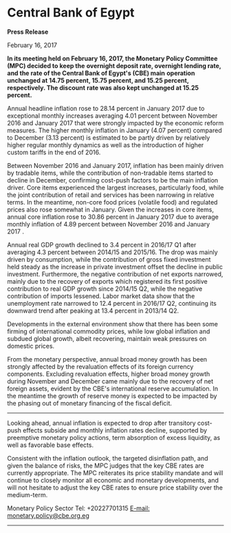 # Central Bank of Egypt

**Press Release**

February 16, 2017

**In its meeting held on February 16, 2017, the Monetary Policy Committee (MPC) decided to keep the**
**overnight deposit rate, overnight lending rate, and the rate of the Central Bank of Egypt's (CBE) main**
**operation unchanged at 14.75 percent, 15.75 percent, and 15.25 percent, respectively. The discount**
**rate was also kept unchanged at 15.25 percent.**

Annual headline inflation rose to 28.14 percent in January 2017 due to exceptional monthly increases
averaging 4.01 percent between November 2016 and January 2017 that were strongly impacted by the
economic reform measures. The higher monthly inflation in January (4.07 percent) compared to
December (3.13 percent) is estimated to be partly driven by relatively higher regular monthly dynamics
as well as the introduction of higher custom tariffs in the end of 2016.

Between November 2016 and January 2017, inflation has been mainly driven by tradable items, while
the contribution of non-tradable items started to decline in December, confirming cost-push factors to
be the main inflation driver. Core items experienced the largest increases, particularly food, while the
joint contribution of retail and services has been narrowing in relative terms. In the meantime, non-core
food prices (volatile food) and regulated prices also rose somewhat in January. Given the increases in
core items, annual core inflation rose to 30.86 percent in January 2017 due to average monthly inflation
of 4.89 percent between November 2016 and January 2017 .

Annual real GDP growth declined to 3.4 percent in 2016/17 Q1 after averaging 4.3 percent between
2014/15 and 2015/16. The drop was mainly driven by consumption, while the contribution of gross fixed
investment held steady as the increase in private investment offset the decline in public investment.
Furthermore, the negative contribution of net exports narrowed, mainly due to the recovery of exports
which registered its first positive contribution to real GDP growth since 2014/15 Q2, while the negative
contribution of imports lessened. Labor market data show that the unemployment rate narrowed to
12.4 percent in 2016/17 Q2, continuing its downward trend after peaking at 13.4 percent in 2013/14 Q2.

Developments in the external environment show that there has been some firming of international
commodity prices, while low global inflation and subdued global growth, albeit recovering, maintain
weak pressures on domestic prices.

From the monetary perspective, annual broad money growth has been strongly affected by the
revaluation effects of its foreign currency components. Excluding revaluation effects, higher broad
money growth during November and December came mainly due to the recovery of net foreign assets,
evident by the CBE's international reserve accumulation. In the meantime the growth of reserve money
is expected to be impacted by the phasing out of monetary financing of the fiscal deficit.


-----

Looking ahead, annual inflation is expected to drop after transitory cost-push effects subside and
monthly inflation rates decline, supported by preemptive monetary policy actions, term absorption of
excess liquidity, as well as favorable base effects.

Consistent with the inflation outlook, the targeted disinflation path, and given the balance of risks, the
MPC judges that the key CBE rates are currently appropriate. The MPC reiterates its price stability
mandate and will continue to closely monitor all economic and monetary developments, and will not
hesitate to adjust the key CBE rates to ensure price stability over the medium-term.

Monetary Policy Sector
Tel: +20227701315
[E-mail: monetary.policy@cbe.org.eg](mailto:monetary.policy@cbe.org.eg)


-----

